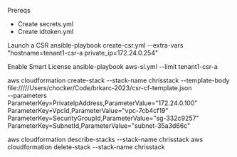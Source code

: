 Prereqs
- Create secrets.yml
- Create idtoken.yml

Launch a CSR
ansible-playbook create-csr.yml --extra-vars "hostname=tenant1-csr-a private_ip=172.24.0.254"

Enable Smart License
ansible-playbook aws-sl.yml --limit tenant1-csr-a

aws cloudformation create-stack --stack-name chrisstack --template-body file://///Users/chocker/Code/brkarc-2023/csr-cf-template.json \
--parameters ParameterKey=PrivateIpAddress,ParameterValue="172.24.0.100" \
ParameterKey=VpcId,ParameterValue="vpc-7cb4cf19" \
ParameterKey=SecurityGroupId,ParameterValue="sg-332c9257" \
ParameterKey=SubnetId,ParameterValue="subnet-35a3d66c"

aws cloudformation describe-stacks --stack-name chrisstack
aws cloudformation delete-stack --stack-name chrisstack


